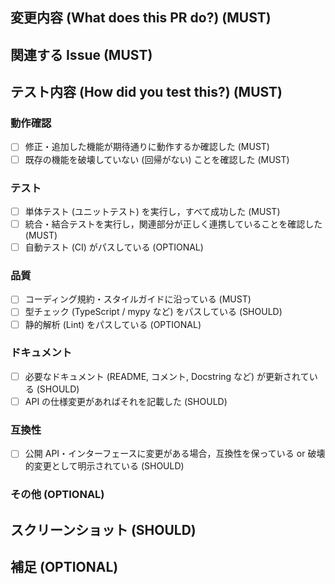 <!-- I want to review in Japanese. -->

## 変更内容 (What does this PR do?) (MUST)

<!--
何を変更したのか，簡潔に記述してください

例:
- 機能追加 / バグ修正 / リファクタリング などの概要
 -->

## 関連する Issue (MUST)

<!--
関連Issueがあれば記載してください
例: Closes #123
 -->

## テスト内容 (How did you test this?) (MUST)

<!-- テスト方法や使用した環境について -->

### 動作確認

- [ ] 修正・追加した機能が期待通りに動作するか確認した (MUST)
- [ ] 既存の機能を破壊していない (回帰がない) ことを確認した (MUST)

### テスト

- [ ] 単体テスト (ユニットテスト) を実行し，すべて成功した (MUST)
- [ ] 統合・結合テストを実行し，関連部分が正しく連携していることを確認した (MUST)
- [ ] 自動テスト (CI) がパスしている (OPTIONAL)

### 品質

- [ ] コーディング規約・スタイルガイドに沿っている (MUST)
- [ ] 型チェック (TypeScript / mypy など) をパスしている (SHOULD)
- [ ] 静的解析 (Lint) をパスしている (OPTIONAL)

### ドキュメント

- [ ] 必要なドキュメント (README, コメント, Docstring など) が更新されている (SHOULD)
- [ ] API の仕様変更があればそれを記載した (SHOULD)

### 互換性

- [ ] 公開 API・インターフェースに変更がある場合，互換性を保っている or 破壊的変更として明示されている (SHOULD)

### その他 (OPTIONAL)

<!--
- [ ] 独自で行ったテスト内容があれば記載する
 -->

## スクリーンショット (SHOULD)

<!-- UI変更がある場合はスクリーンショットを添付 -->

## 補足 (OPTIONAL)

<!-- for GitHub Copilot review  rule-->

<!-- レビュアーに伝えておきたいこと，注意点など -->

<!-- ========================== divider ============================ -->
<!-- for GitHub Copilot review rule -->
<!--
レビューする際には、以下のprefix(接頭辞)をつけてください
[must]
[imo] (in my opinion)
[nits](nitpick)
[ask]
[fyi]
-->
<!-- for GitHub Copilot review  rule-->
<!-- I want to review in Japanese. -->
